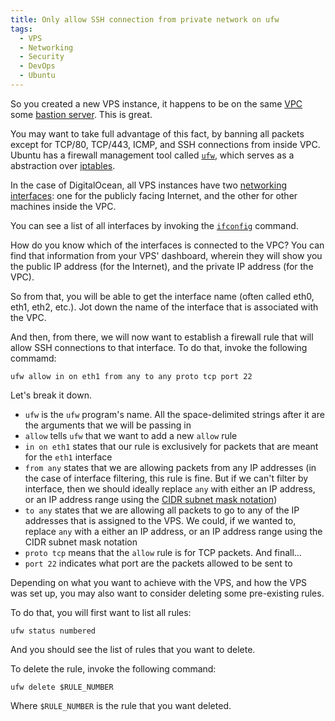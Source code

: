 ```yaml
---
title: Only allow SSH connection from private network on ufw
tags:
  - VPS
  - Networking
  - Security
  - DevOps
  - Ubuntu
---
```


So you created a new VPS instance, it happens to be on the same [VPC](https://en.wikipedia.org/wiki/Virtual_private_cloud) some [bastion server](https://en.wikipedia.org/wiki/Bastion_host). This is great.

You may want to take full advantage of this fact, by banning all packets except for TCP/80, TCP/443, ICMP, and SSH connections from inside VPC. Ubuntu has a firewall management tool called [`ufw`](https://help.ubuntu.com/community/UFW), which serves as a abstraction over [iptables](https://en.wikipedia.org/wiki/Iptables).

In the case of DigitalOcean, all VPS instances have two [networking interfaces](https://en.wikipedia.org/wiki/Network_interface): one for the publicly facing Internet, and the other for other machines inside the VPC.

You can see a list of all interfaces by invoking the [`ifconfig`](https://en.wikipedia.org/wiki/Ifconfig) command.

How do you know which of the interfaces is connected to the VPC? You can find that information from your VPS' dashboard, wherein they will show you the public IP address (for the Internet), and the private IP address (for the VPC).

So from that, you will be able to get the interface name (often called eth0, eth1, eth2, etc.). Jot down the name of the interface that is associated with the VPC.

And then, from there, we will now want to establish a firewall rule that will allow SSH connections to that interface. To do that, invoke the following commamd:

```shell
ufw allow in on eth1 from any to any proto tcp port 22
```

Let's break it down.

- `ufw` is the `ufw` program's name. All the space-delimited strings after it are the arguments that we will be passing in
- `allow` tells `ufw` that we want to add a new `allow` rule
- `in on eth1` states that our rule is exclusively for packets that are meant for the `eth1` interface
- `from any` states that we are allowing packets from any IP addresses (in the case of interface filtering, this rule is fine. But if we can't filter by interface, then we should ideally replace `any` with either an IP address, or an IP address range using the [CIDR subnet mask notation](https://docs.netgate.com/pfsense/en/latest/network/cidr.html))
- `to any` states that we are allowing all packets to go to any of the IP addresses that is assigned to the VPS. We could, if we wanted to, replace `any` with a either an IP address, or an IP address range using the CIDR subnet mask notation
- `proto tcp` means that the `allow` rule is for TCP packets. And finall…
- `port 22` indicates what port are the packets allowed to be sent to

Depending on what you want to achieve with the VPS, and how the VPS was set up, you may also want to consider deleting some pre-existing rules.

To do that, you will first want to list all rules:

```
ufw status numbered
```

And you should see the list of rules that you want to delete.

To delete the rule, invoke the following command:

```
ufw delete $RULE_NUMBER
```

Where `$RULE_NUMBER` is the rule that you want deleted.
